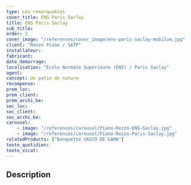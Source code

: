 ```yaml
---
type: Les remarquables
cover_title: ENS Paris Saclay
title: ENS Paris Saclay
sub_title:
order: 2
cover_image: "/references/cover_image/ens-paris-saclay-mobilum.jpg"
client: "Renzo Piano / SATP"
installateur:
fabricant:
date_demarrage:
localisation: "Ecole Normale Supérieure (ENS) / Paris Saclay"
agent:
concept: Un patio de nature
recompense:
prem_loc:
prem_client:
prem_archi_be:
sec_loc:
sec_client:
sec_archi_be:
carousel:
    - image: "/references/carousel/Piano-Rezzo-ENS-Saclay.jpg"
    - image: "/references/carousel/Piano-Rezzo-Paris-Saclay.jpg"
relatedProducts: ["Banquette VASCO DE GAMA"]
texte_quotidien:
texte_vicat:
---
```


## Description

